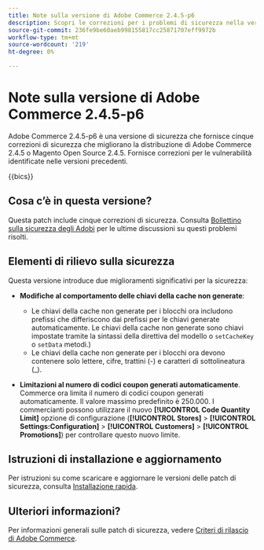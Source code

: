 ```yaml
---
title: Note sulla versione di Adobe Commerce 2.4.5-p6
description: Scopri le correzioni per i problemi di sicurezza nella versione 2.4.5-p6 di Adobe Commerce.
source-git-commit: 236fe9be60aeb998155817cc25871707eff9972b
workflow-type: tm+mt
source-wordcount: '219'
ht-degree: 0%

---
```



# Note sulla versione di Adobe Commerce 2.4.5-p6

Adobe Commerce 2.4.5-p6 è una versione di sicurezza che fornisce cinque correzioni di sicurezza che migliorano la distribuzione di Adobe Commerce 2.4.5 o Magento Open Source 2.4.5. Fornisce correzioni per le vulnerabilità identificate nelle versioni precedenti.

{{bics}}

## Cosa c’è in questa versione?

Questa patch include cinque correzioni di sicurezza. Consulta [Bollettino sulla sicurezza degli Adobi](https://helpx.adobe.com/security/products/magento/apsb24-03.html) per le ultime discussioni su questi problemi risolti.

## Elementi di rilievo sulla sicurezza

Questa versione introduce due miglioramenti significativi per la sicurezza:

* **Modifiche al comportamento delle chiavi della cache non generate**:

   * Le chiavi della cache non generate per i blocchi ora includono prefissi che differiscono dai prefissi per le chiavi generate automaticamente. Le chiavi della cache non generate sono chiavi impostate tramite la sintassi della direttiva del modello o `setCacheKey` o `setData` metodi.)
   * Le chiavi della cache non generate per i blocchi ora devono contenere solo lettere, cifre, trattini (-) e caratteri di sottolineatura (_).  <!-- AC-9831 -->

* **Limitazioni al numero di codici coupon generati automaticamente**. Commerce ora limita il numero di codici coupon generati automaticamente. Il valore massimo predefinito è 250.000. I commercianti possono utilizzare il nuovo **[!UICONTROL Code Quantity Limit]** opzione di configurazione (**[!UICONTROL Stores]** > **[!UICONTROL Settings:Configuration]** > **[!UICONTROL Customers]** > **[!UICONTROL Promotions]**) per controllare questo nuovo limite. <!-- AC-8753 -->

## Istruzioni di installazione e aggiornamento

Per istruzioni su come scaricare e aggiornare le versioni delle patch di sicurezza, consulta [Installazione rapida](../../../installation/composer.md).

## Ulteriori informazioni?

Per informazioni generali sulle patch di sicurezza, vedere [Criteri di rilascio di Adobe Commerce](https://experienceleague.adobe.com/docs/commerce-operations/release/planning/versioning-policy.html?lang=en#security-patch-release).
